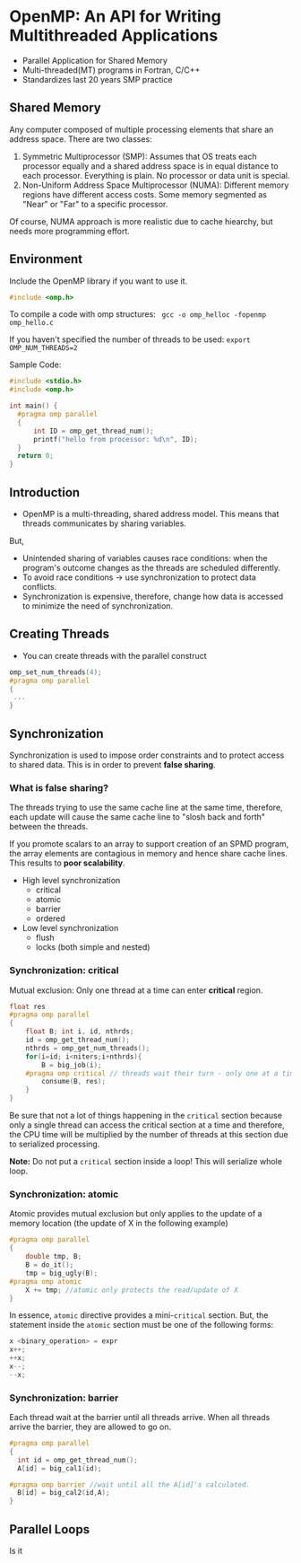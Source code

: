 # OpenMP: An API for Writing Multithreaded Applications

* Parallel Application for Shared Memory
* Multi-threaded(MT) programs in Fortran, C/C++
* Standardizes last 20 years SMP practice

## Shared Memory
Any computer composed of multiple processing elements that share an address space. There are two classes:

1. Symmetric Multiprocessor (SMP): Assumes that OS treats each processor equally and a shared address space is in equal distance to each processor. Everything is plain. No processor or data unit is special.
2. Non-Uniform Address Space Multiprocessor (NUMA): Different memory regions have different access costs. Some memory segmented as "Near" or "Far" to a specific processor.

Of course, NUMA approach is more realistic due to cache hiearchy, but needs more programming effort.

## Environment
Include the OpenMP library if you want to use it.
```c
#include <omp.h>
```

To compile a code with omp structures:
` gcc -o omp_helloc -fopenmp omp_hello.c`

If you haven't specified the number of threads to be used:
`export OMP_NUM_THREADS=2`

Sample Code:
```c
#include <stdio.h>
#include <omp.h> 

int main() {
  #pragma omp parallel
  {
      int ID = omp_get_thread_num();
      printf("hello from processor: %d\n", ID);
  }
  return 0;
}
```

## Introduction

* OpenMP is a multi-threading, shared address model. This means that threads communicates by sharing variables.

But,

* Unintended sharing of variables causes race conditions: when the program's outcome changes as the threads are scheduled differently.
* To avoid race conditions -> use synchronization to protect data conflicts.
* Synchronization is expensive, therefore, change how data is accessed to minimize the need of synchronization.

## Creating Threads

* You can create threads with the parallel construct
```c
omp_set_num_threads(4);
#pragma omp parallel
{
 ...   
}
```

## Synchronization
Synchronization is used to impose order constraints and to protect access to shared data. This is in order to prevent __false sharing__.

### What is false sharing? 
The threads trying to use the same cache line at the same time, therefore, each update will cause the same cache line to "slosh back and forth" between the threads. 

If you promote scalars to an array to support creation of an SPMD program, the array elements are contagious in memory and hence share cache lines. This results to __poor scalability__.

* High level synchronization
    - critical
    - atomic
    - barrier
    - ordered
* Low level synchronization
    - flush
    - locks (both simple and nested)

### Synchronization: critical
Mutual exclusion: Only one thread at a time can enter __critical__ region.

```c
float res
#pragma omp parallel
{
    float B; int i, id, nthrds;
    id = omp_get_thread_num();
    nthrds = omp_get_num_threads();
    for(i=id; i<niters;i+nthrds){
        B = big_job(i);
    #pragma omp critical // threads wait their turn - only one at a time calls consume()
        consume(B, res); 
    }
}
```

Be sure that not a lot of things happening in the `critical` section because only a single thread can access the critical section at a time and therefore, the CPU time will be multiplied by the number of threads at this section due to serialized processing.

__Note:__ Do not put a `critical` section inside a loop! This will serialize whole loop.

### Synchronization: atomic
Atomic provides mutual exclusion but only applies to the update of a memory location (the update of X in the following example)
```c
#pragma omp parallel
{
    double tmp, B;
    B = do_it();
    tmp = big_ugly(B);
#pragma omp atomic
    X += tmp; //atomic only protects the read/update of X
}
```
In essence, `atomic` directive provides a mini-`critical` section. But, the statement inside the `atomic` section must be one of the following forms:

```c
x <binary_operation> = expr
x++;
++x;
x--;
--x;
```

### Synchronization: barrier

Each thread wait at the barrier until all threads arrive. When all threads arrive the barrier, they are allowed to go on.

```c
#pragma omp parallel
{
  int id = omp_get_thread_num();
  A[id] = big_cal1(id);

#pragma omp barrier //wait until all the A[id]'s calculated.
  B[id] = big_cal2(id,A);  
}
```

## Parallel Loops

Is it 

